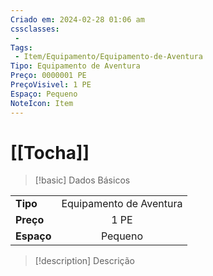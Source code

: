 ```yaml
---
Criado em: 2024-02-28 01:06 am
cssclasses:
 - 
Tags:
 - Item/Equipamento/Equipamento-de-Aventura
Tipo: Equipamento de Aventura
Preço: 0000001 PE
PreçoVisivel: 1 PE
Espaço: Pequeno
NoteIcon: Item
---
```

# [[Tocha]]

> [!basic] Dados Básicos
> 
|            |     |
| ---------- |:---:|
| **Tipo**   |   Equipamento de Aventura   |
| **Preço**  |  1 PE   |
| **Espaço** |   Pequeno   |
>
 
> [!description] Descrição
> 
>
